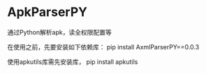 # ApkParserPY
通过Python解析apk，读全权限配置等

在使用之前，先要安装如下依赖库：
pip install AxmlParserPY==0.0.3

使用apkutils库需先安装库， pip install apkutils
